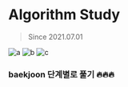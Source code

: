 # Algorithm Study 
>Since 2021.07.01   

![a](https://img.shields.io/github/languages/top/So-EunPark/python_study?style=for-the-badge)
![b](https://img.shields.io/github/last-commit/So-EunPark/python_study?style=for-the-badge)
![c](https://img.shields.io/github/commit-activity/m/So-EunPark/python_study?style=for-the-badge)

### baekjoon 단계별로 풀기 🔥🔥🔥

